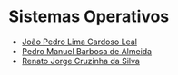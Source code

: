 # Sistemas Operativos


- <a href="https://github.com/Shaman37">João Pedro Lima Cardoso Leal </a> 
- <a href="https://github.com/52Satanas">Pedro Manuel Barbosa de Almeida </a> 
- <a href="https://github.com/puyol105">Renato Jorge Cruzinha da Silva </a> 
